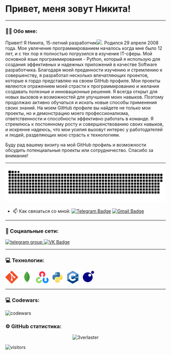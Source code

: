 # Привет, меня зовут Никита!

---

### :man_technologist: Обо мне:

Привет! Я Никита, 15-летний разработчик<img src="https://media.giphy.com/media/WUlplcMpOCEmTGBtBW/giphy.gif" width="30px">. Родился 29 апреля 2008 года. Мое увлечение программированием началось когда мне было 12 лет, и с тех пор я полностью погрузился в изучение IT-сферы. Мой основной язык программирования - Python, который я использую для создания эффективных и надежных приложений в качестве Software разработчика. Благодаря моей преданности изучению и стремлению к совершенству, я разработал несколько впечатляющих проектов, которые я гордо представляю на своем GitHub профиле. Мои проекты являются отражением моей страсти к программированию и желания создавать полезные и инновационные решения. Я всегда открыт для новых вызовов и возможностей для улучшения моих навыков. Поэтому продолжаю активно обучаться и искать новые способы применения своих знаний. На моем GitHub профиле вы найдете не только мои проекты, но и демонстрацию моего профессионализма, ответственности и способности эффективно работать в команде. Я стремлюсь к постоянному росту и совершенствованию своих навыков, и искренне надеюсь, что мои усилия вызовут интерес у работодателей и людей, разделяющих мою страсть к технологиям.

Буду рад вашему визиту на мой GitHub профиль и возможности обсудить потенциальные проекты или сотрудничество. Спасибо за внимание!

---

<p align="center">
 <img width="600" src="assets/github-snake.svg" alt="snake"/>
</p>

- :mailbox: Как связаться со мной: [![Telegram Badge](https://img.shields.io/badge/-everlaster_official-blue?style=flat&logo=Telegram&logoColor=white)](https://t.me/everlaster_official) [![Gmail Badge](https://img.shields.io/badge/-Gmail-red?style=flat&logo=Gmail&logoColor=white)](mailto:ndizhevskij@gmail.com)

---

### 🤝 Социальные сети:

  <div id="badges">
    <a href="https://t.me/3verlaster" target="_blank">
      <img src="https://cdn-icons-png.flaticon.com/512/2111/2111646.png" width="40" height="40" alt="telegram group" />
    </a>
    <a href="https://vk.com/3verlaster" target="_blank">
      <img src="https://cdn-icons-png.flaticon.com/512/145/145813.png" width="40" height="40" alt="VK Badge"/>
    </a>
  </div>
  
---

### 💻 Технологии:

<div>
  <img src="https://github.com/devicons/devicon/blob/master/icons/git/git-original.svg" title="git" alt="git" width="40" height="40"/>&nbsp
  <img src="https://github.com/devicons/devicon/blob/master/icons/mongodb/mongodb-original.svg" title="mongodb" alt="mongodb" width="40" height="40"/>&nbsp
  <img src="https://github.com/devicons/devicon/blob/master/icons/opencv/opencv-original.svg" title="opencv" alt="opencv" width="40" height="40"/>&nbsp
  <img src="https://github.com/devicons/devicon/blob/master/icons/python/python-original.svg" title="python" alt="python" width="40" height="40"/>&nbsp
  <img src="https://github.com/devicons/devicon/blob/master/icons/cplusplus/cplusplus-original.svg" title="C++" width="40" height="40"/>&nbsp
  <img src="https://github.com/devicons/devicon/blob/master/icons/lua/lua-original.svg" title="lua" alt="lua" width="40" height="40"/>&nbsp
</div>

---

### 💻 Codewars:

![codewars](https://www.codewars.com/users/3verlaster/badges/large)

### ⚙️ GitHub статистика:

<p align="center"> <img src="https://github-readme-stats.vercel.app/api?username=3verlaster&show_icons=true&theme=gotham" alt="3verlaster" />

![visitors](https://visitor-badge.laobi.icu/badge?page_id=3verlaster.visitor-badge)
